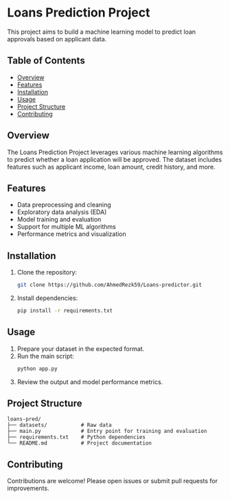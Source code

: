 # Loans Prediction Project

This project aims to build a machine learning model to predict loan approvals based on applicant data.

## Table of Contents

- [Overview](#overview)
- [Features](#features)
- [Installation](#installation)
- [Usage](#usage)
- [Project Structure](#project-structure)
- [Contributing](#contributing)

## Overview

The Loans Prediction Project leverages various machine learning algorithms to predict whether a loan application will be approved. The dataset includes features such as applicant income, loan amount, credit history, and more.

## Features

- Data preprocessing and cleaning
- Exploratory data analysis (EDA)
- Model training and evaluation
- Support for multiple ML algorithms
- Performance metrics and visualization

## Installation

1. Clone the repository:
    ```bash
    git clone https://github.com/AhmedRezk59/Loans-predictor.git
    ```
2. Install dependencies:
    ```bash
    pip install -r requirements.txt
    ```

## Usage

1. Prepare your dataset in the expected format.
2. Run the main script:
    ```bash
    python app.py
    ```
3. Review the output and model performance metrics.

## Project Structure

```
loans-pred/
├── datasets/           # Raw data
├── main.py             # Entry point for training and evaluation
├── requirements.txt    # Python dependencies
└── README.md           # Project documentation
```

## Contributing

Contributions are welcome! Please open issues or submit pull requests for improvements.
